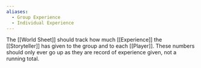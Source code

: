 ```yaml
---
aliases:
  - Group Experience
  - Individual Experience
---
```

The [[World Sheet]] should track how much [[Experience]] the [[Storyteller]] has given to the group and to each [[Player]]. These numbers should only ever go up as they are record of experience given, not a running total.